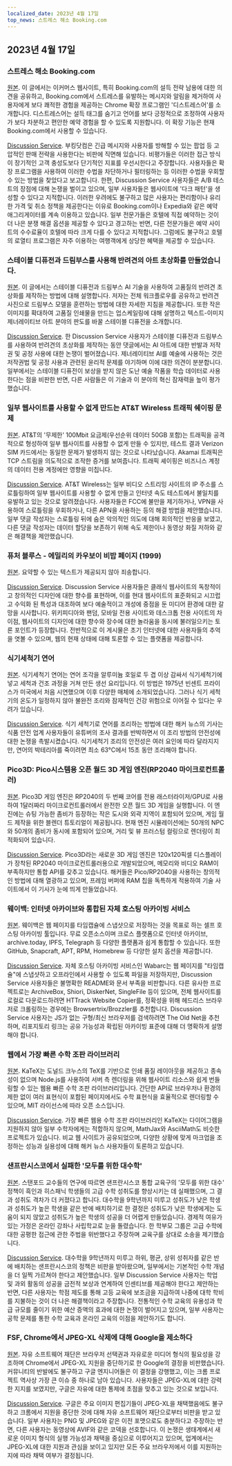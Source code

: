 ```yaml
---
localized_date: 2023년 4월 17일
top_news: 스트레스 해소 Booking.com
---
```




## 2023년 4월 17일

### 스트레스 해소 Booking.com

[원본](https://www.alexcharlton.co/projects/booking-com-de-stresser).
이 글에서는 이커머스 웹사이트, 특히 Booking.com의 설득 전략 남용에 대한 의견을 공유하고, Booking.com에서 스트레스를 유발하는 메시지와 알림을 제거하여 사용자에게 보다 쾌적한 경험을 제공하는 Chrome 확장 프로그램인 '디스트레스어'를 소개합니다. 디스트레스어는 설득 태그를 숨기고 언어를 보다 긍정적으로 조정하여 사용자가 보다 차분하고 편안한 예약 경험을 할 수 있도록 지원합니다. 이 확장 기능은 현재 Booking.com에서 사용할 수 있습니다.

[Discussion Service](http://news.ycombinator.com/item?id=35590734).
부킹닷컴은 긴급 메시지와 사용자를 방해할 수 있는 팝업 등 고압적인 판매 전략을 사용한다는 비판에 직면해 있습니다. 비평가들은 이러한 접근 방식이 장기적인 고객 충성도보다 단기적인 지표를 우선시한다고 주장합니다. 사용자들은 확장 프로그램을 사용하여 이러한 수법을 차단하거나 필터링하는 등 이러한 수법을 우회할 수 있는 방법을 찾았다고 보고합니다. 한편, Discussion Service 사용자들은 A/B 테스트의 장점에 대해 논쟁을 벌이고 있으며, 일부 사용자들은 웹사이트에 '다크 패턴'을 생성할 수 있다고 지적합니다. 이러한 우려에도 불구하고 많은 사용자는 편리함이나 유리한 가격 및 취소 정책을 제공한다는 이유로 Booking.com이나 Expedia와 같은 예약 애그리게이터를 계속 이용하고 있습니다. 일부 전문가들은 호텔에 직접 예약하는 것이 더 나은 분쟁 해결 옵션을 제공할 수 있다고 경고하는 반면, 다른 전문가들은 예약 사이트의 수수료율이 호텔에 따라 크게 다를 수 있다고 지적합니다. 그럼에도 불구하고 호텔의 로열티 프로그램은 자주 이용하는 여행객에게 상당한 혜택을 제공할 수 있습니다.

### 스테이블 디퓨전과 드림부스를 사용해 반려견의 아트 초상화를 만들었습니다.

[원본](https://www.shruggingface.com/blog/how-i-used-stable-diffusion-and-dreambooth-to-create-a-painted-portrait-of-my-dog).
이 글에서는 스테이블 디퓨전과 드림부스 AI 기술을 사용하여 고품질의 반려견 초상화를 제작하는 방법에 대해 설명합니다. 저자는 전체 워크플로우를 공유하고 반려견 사진으로 드림부스 모델을 훈련하는 방법에 대한 자세한 지침을 제공합니다. 또한 작은 이미지를 확대하여 고품질 인쇄물을 만드는 업스케일링에 대해 설명하고 텍스트-이미지 제너레이티브 아트 분야의 판도를 바꿀 스테이블 디퓨전을 소개합니다.

[Discussion Service](http://news.ycombinator.com/item?id=35592847).
한 Discussion Service 사용자가 스테이블 디퓨전과 드림부스를 사용하여 반려견의 초상화를 제작하는 동안 댓글에서는 AI 아트에 대한 반발과 저작권 및 공정 사용에 대한 논쟁이 벌어졌습니다. 제너레이티브 AI를 예술에 사용하는 것은 저작권법 및 공정 사용과 관련된 윤리적 문제를 야기하며 이에 대한 의견이 분분합니다. 일부에서는 스테이블 디퓨전이 보상을 받지 않은 도난 예술 작품을 학습 데이터로 사용한다는 점을 비판한 반면, 다른 사람들은 이 기술과 이 분야의 혁신 잠재력을 높이 평가했습니다.

### 일부 웹사이트를 사용할 수 없게 만드는 AT&T Wireless 트래픽 쉐이핑 문제

[원본](https://adriano.fyi/post/2023/2023-04-16-att-traffic-shaping-makes-websites-unusable/).
AT&T의 '무제한' 100Mbit 요금제(우선순위 데이터 50GB 포함)는 트래픽을 공격적으로 형성하여 일부 웹사이트를 사용할 수 없게 만들 수 있지만, 테스트 결과 Verizon SIM 카드에서는 동일한 문제가 발생하지 않는 것으로 나타났습니다. Akamai 트래픽은 TCP 스트림을 의도적으로 조작한 증거를 보여줍니다. 트래픽 셰이핑은 비즈니스 계정의 데이터 전용 계정에만 영향을 미칩니다.

[Discussion Service](http://news.ycombinator.com/item?id=35592607).
AT&T Wireless는 일부 비디오 스트리밍 사이트의 IP 주소를 스로틀링하여 일부 웹사이트를 사용할 수 없게 만들고 인터넷 속도 테스트에서 불일치를 유발하고 있는 것으로 알려졌습니다. 사용자들은 FCC에 불만을 제기하거나, VPN을 사용하여 스로틀링을 우회하거나, 다른 APN을 사용하는 등의 해결 방법을 제안했습니다. 일부 댓글 작성자는 스로틀링 뒤에 숨은 악의적인 의도에 대해 회의적인 반응을 보였고, 다른 댓글 작성자는 데이터 할당을 보존하기 위해 속도 제한이나 동영상 화질 저하와 같은 해결책을 제안했습니다.

### 퓨처 블루스 - 에밀리의 카우보이 비밥 페이지 (1999)

[원본](https://futureblues.com/).
요약할 수 있는 텍스트가 제공되지 않아 죄송합니다.

[Discussion Service](http://news.ycombinator.com/item?id=35589124).
Discussion Service 사용자들은 클래식 웹사이트의 독창적이고 창의적인 디자인에 대한 향수를 표현하며, 이를 현대 웹사이트의 표준화되고 시끄럽고 수익화 된 특성과 대조하여 보다 예술적이고 개성에 중점을 둔 미디어 환경에 대한 갈망을 시사합니다. 위키피디아와 팬덤, 모바일 전용 사이트와 데스크톱 전용 사이트의 차이점, 웹사이트의 디자인에 대한 향수와 장수에 대한 놀라움을 동시에 불러일으키는 토론 포인트가 등장합니다. 전반적으로 이 게시물은 초기 인터넷에 대한 사용자들의 추억을 엿볼 수 있으며, 웹의 현재 상태에 대해 토론할 수 있는 플랫폼을 제공합니다.

### 식기세척기 연어

[원본](https://en.wikipedia.org/wiki/Dishwasher_salmon).
식기세척기 연어는 연어 조각을 알루미늄 호일로 두 겹 이상 감싸서 식기세척기에 넣고 세척과 건조 과정을 거쳐 만든 생선 요리입니다. 이 방법은 1975년 빈센트 프라이스가 미국에서 처음 시연했으며 이후 다양한 매체에 소개되었습니다. 그러나 식기 세척기의 온도가 일정하지 않아 불완전 조리와 잠재적인 건강 위험으로 이어질 수 있다는 우려가 있습니다.

[Discussion Service](http://news.ycombinator.com/item?id=35586683).
식기 세척기로 연어를 조리하는 방법에 대한 해커 뉴스의 기사는 식품 안전 업계 사용자들이 유튜버의 조사 결과를 반박하면서 이 조리 방법의 안전성에 대한 논쟁을 촉발시켰습니다. 식기세척기 조리의 안전성은 여러 요인에 따라 달라지지만, 연어의 박테리아를 죽이려면 최소 63°C에서 15초 동안 조리해야 합니다.

### Pico3D: Pico시스템용 오픈 월드 3D 게임 엔진(RP2040 마이크로컨트롤러)

[원본](https://github.com/bernhardstrobl/Pico3D).
Pico3D 게임 엔진은 RP2040의 두 번째 코어를 전용 래스터라이저/GPU로 사용하여 1달러짜리 마이크로컨트롤러에서 완전한 오픈 월드 3D 게임을 실행합니다. 이 엔진에는 슈팅 가능한 좀비가 등장하는 작은 도시와 외곽 지역이 포함되어 있으며, 게임 월드 제작을 위한 블렌더 튜토리얼이 제공됩니다. 현재 엔진 시뮬레이션에는 50개의 NPC와 50개의 좀비가 동시에 포함되어 있으며, 거리 및 뷰 프러스텀 컬링으로 렌더링이 최적화되어 있습니다.

[Discussion Service](http://news.ycombinator.com/item?id=35589172).
Pico3D라는 새로운 3D 게임 엔진은 120x120픽셀 디스플레이가 장착된 RP2040 마이크로컨트롤러용으로 개발되었으며, 메모리와 비디오 RAM이 부족하지만 통합 API를 갖추고 있습니다. 해커들은 Pico/RP2040을 사용하는 창의적인 방법에 대해 열광하고 있으며, 프레임 버퍼에 RAM 칩을 독특하게 적용하여 기술 사이트에서 이 기사가 눈에 띄게 만들었습니다.

### 웨이백: 인터넷 아카이브와 통합된 자체 호스팅 아카이빙 서비스

[원본](https://github.com/wabarc/wayback).
웨이백은 웹 페이지를 타임캡슐에 스냅샷으로 저장하는 것을 목표로 하는 셀프 호스팅 아카이빙 툴입니다. 무료 오픈소스이며 크로스 플랫폼으로 인터넷 아카이브, archive.today, IPFS, Telegraph 등 다양한 플랫폼과 쉽게 통합할 수 있습니다. 또한 GitHub, Snapcraft, APT, RPM, Homebrew 등 다양한 설치 옵션을 제공합니다.

[Discussion Service](http://news.ycombinator.com/item?id=35586845).
자체 호스팅 아카이빙 서비스인 Wabarc는 웹 페이지를 "타임캡슐"에 스냅샷하고 오프라인에서 사용할 수 있도록 파일을 저장하지만, Discussion Service 사용자들은 불명확한 README와 문서 부족을 비판합니다. 다른 유사한 프로젝트로는 ArchiveBox, Shiori, DiskerNet, SingleFile 등이 있으며, 전체 웹사이트를 로컬로 다운로드하려면 HTTrack Website Copier를, 정확성을 위해 헤드리스 브라우저로 크롤링하는 경우에는 Browsertrix/Brozzler를 추천합니다. Discussion Service 사용자는 JS가 없는 구형/최신 브라우저를 검색하려면 The Old Net을 추천하며, 리포지토리 링크는 공유 가능성과 확립된 아카이빙 표준에 대해 더 명확하게 설명해야 합니다.

### 웹에서 가장 빠른 수학 조판 라이브러리

[원본](https://katex.org/).
KaTeX는 도널드 크누스의 TeX를 기반으로 인쇄 품질 레이아웃을 제공하고 종속성이 없으며 Node.js를 사용하여 서버 측 렌더링을 위해 웹사이트 리소스와 쉽게 번들링할 수 있는 웹용 빠른 수학 조판 라이브러리입니다. 간단한 API로 브라우저나 환경의 제한 없이 여러 표현식이 포함된 페이지에서도 수학 표현식을 효율적으로 렌더링할 수 있으며, MIT 라이선스에 따라 오픈 소스입니다.

[Discussion Service](http://news.ycombinator.com/item?id=35588985).
가장 빠른 웹용 수학 조판 라이브러리인 KaTeX는 다이어그램을 지원하지 않아 일부 수학자에게는 적합하지 않으며, MathJax와 AsciiMath도 비슷한 프로젝트가 있습니다. 비교 웹 사이트가 공유되었으며, 다양한 상황에 맞게 마크업을 조정하는 성능과 실용성에 대해 해커 뉴스 사용자들이 토론하고 있습니다.

### 샌프란시스코에서 실패한 '모두를 위한 대수학'

[원본](https://www.joannejacobs.com/post/algebra-for-none-fails-in-san-francisco).
스탠포드 교수들의 연구에 따르면 샌프란시스코 통합 교육구의 '모두를 위한 대수' 정책이 흑인과 히스패닉 학생들의 고급 수학 성취도를 향상시키는 데 실패했으며, 그 결과 성취도 격차가 더 커졌다고 합니다. 대수학을 9학년까지 미루고 성취도가 낮은 학생과 성취도가 높은 학생을 같은 반에 배치하기로 한 결정은 성취도가 낮은 학생에게는 도움이 되지 않았고 성취도가 높은 학생의 성공을 더 어렵게 만들었습니다. 경제적 여유가 있는 가정은 온라인 강좌나 사립학교로 눈을 돌렸습니다. 한 학부모 그룹은 고급 수학에 대한 공평한 접근에 관한 주법을 위반했다고 주장하며 교육구를 상대로 소송을 제기했습니다.

[Discussion Service](http://news.ycombinator.com/item?id=35595026).
대수학을 9학년까지 미루고 하위, 평균, 상위 성취자를 같은 반에 배치하는 샌프란시스코의 정책은 비판을 받아왔으며, 일부에서는 기본적인 수학 개념을 더 일찍 가르쳐야 한다고 제안했습니다. 일부 Discussion Service 사용자는 학업 및 과외 활동의 성공을 금전적 보상과 연계하여 인센티브를 제공해야 한다고 제안하는 반면, 다른 사용자는 학점 제도를 통해 고등 교육에 보조금을 지급하여 나중에 대학 학비를 지불하는 것이 더 나은 해결책이라고 주장합니다. 전통적인 수학 교육의 유용성과 학급 규모를 줄이기 위한 예산 증액의 효과에 대한 논쟁이 벌어지고 있으며, 일부 사용자는 공학 문제를 통한 수학 교육과 온라인 교육의 이점을 제안하기도 합니다.

### FSF, Chrome에서 JPEG-XL 삭제에 대해 Google을 제소하다

[원본](https://www.phoronix.com/news/FSF-Slams-Google-JPEG-XL).
자유 소프트웨어 재단은 브라우저 선택권과 자유로운 미디어 형식의 필요성을 강조하며 Chrome에서 JPEG-XL 지원을 중단하기로 한 Google의 결정을 비판했습니다. 커뮤니티의 반발에도 불구하고 구글 엔지니어들은 이 결정을 강행했고, 이는 크롬 프로젝트 역사상 가장 큰 이슈 중 하나로 남아 있습니다. 사용자들은 JPEG-XL에 대한 강력한 지지를 보였지만, 구글은 자유에 대한 통제에 초점을 맞추고 있는 것으로 보입니다.

[Discussion Service](http://news.ycombinator.com/item?id=35589179).
구글은 주요 이미지 편집기들이 JPEG-XL을 채택했음에도 불구하고 크롬에서 지원을 중단한 것에 대해 자유 소프트웨어 재단으로부터 비판을 받고 있습니다. 일부 사용자는 PNG 및 JPEG와 같은 이전 포맷으로도 충분하다고 주장하는 반면, 다른 사용자는 동영상에 AVIF와 같은 코덱을 선호합니다. 이 논쟁은 생태계에서 새로운 이미지 형식의 실행 가능성과 채택을 중심으로 이루어지고 있으며, 업계에서는 JPEG-XL에 대한 지원과 관심을 보이고 있지만 모든 주요 브라우저에서 이를 지원하는지에 따라 채택 여부가 결정됩니다.

</Steps>
